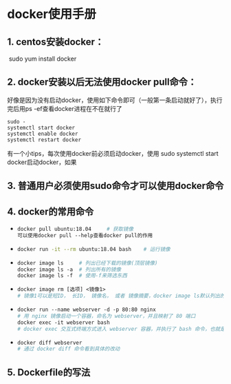 # 									docker使用手册

## 1.  centos安装docker：

​	sudo yum install docker

## 2. docker安装以后无法使用docker pull命令：

好像是因为没有启动docker，使用如下命令即可（一般第一条启动就好了），执行完后用ps -ef查看docker进程在不在就行了

```
sudo -
systemctl start docker
systemctl enable docker
systemctl restart docker
```

有一个小tips，每次使用docker前必须启动docker，使用 sudo systemctl start docker启动docker，如果

## 3. 普通用户必须使用sudo命令才可以使用docker命令

## 4. docker的常用命令

- ```dockerfile
  docker pull ubuntu:18.04     # 获取镜像
  可以使用docker pull --help查看docker pull的作用
  ```

- ```bash
  docker run -it --rm ubuntu:18.04 bash    # 运行镜像
  ```

- ```dockerfile
  docker image ls     # 列出已经下载的镜像(顶层镜像)
  docker image ls -a  # 列出所有的镜像
  docker image ls -f  # 使用-f来筛选东西
  ```

- ```dockerfile
  docker image rm [选项] <镜像1>
  # 镜像1可以是短ID， 长ID， 镜像名， 或者 镜像摘要，docker image ls默认列出的就是短id，一般取前3个字符就好了，只要可以区分别的镜像就好了
  ```

- ```dockerfile
  docker run --name webserver -d -p 80:80 nginx
  # 用 nginx 镜像启动一个容器，命名为 webserver，并且映射了 80 端口
  docker exec -it webserver bash 
  # docker exec 交互式终端方式进入 webserver 容器，并执行了 bash 命令，也就是获得一个可操作的 Shell
  ```

- ```dockerfile
  docker diff webserver
  # 通过 docker diff 命令看到具体的改动
  ```

## 5.  Dockerfile的写法


